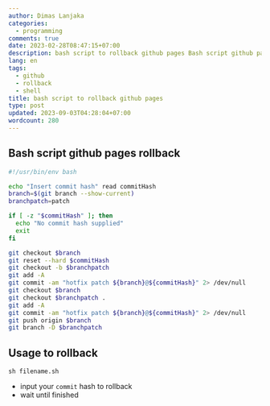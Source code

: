 ```yaml
---
author: Dimas Lanjaka
categories:
  - programming
comments: true
date: 2023-02-28T08:47:15+07:00
description: bash script to rollback github pages Bash script github pages rollback /usr/bin/env bashecho Insert commit hash read commitHashbranch=git branch --show-currentb
lang: en
tags:
  - github
  - rollback
  - shell
title: bash script to rollback github pages
type: post
updated: 2023-09-03T04:28:04+07:00
wordcount: 280
---
```


## Bash script github pages rollback

```bash
#!/usr/bin/env bash

echo "Insert commit hash" read commitHash
branch=$(git branch --show-current)
branchpatch=patch

if [ -z "$commitHash" ]; then
  echo "No commit hash supplied"
  exit
fi

git checkout $branch
git reset --hard $commitHash
git checkout -b $branchpatch
git add -A
git commit -am "hotfix patch ${branch}@${commitHash}" 2> /dev/null
git checkout $branch
git checkout $branchpatch .
git add -A
git commit -am "hotfix patch ${branch}@${commitHash}" 2> /dev/null
git push origin $branch
git branch -D $branchpatch
```

## Usage to rollback

```shell
sh filename.sh
```

- input your `commit` hash to rollback
- wait until finished